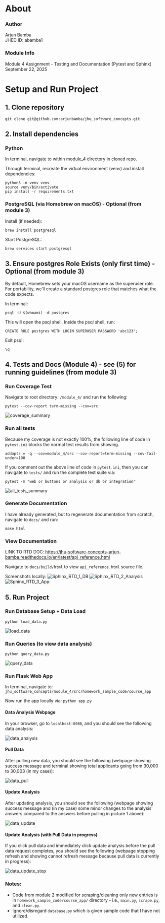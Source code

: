 # About
### Author
Arjun Bamba <br>
JHED ID: abamba1

### Module Info
Module 4 Assignment - Testing and Documentation (Pytest and Sphinx) <br>
September 22, 2025 <br>

# Setup and Run Project
## 1. Clone repository
```
git clone git@github.com:arjunbamba/jhu_software_concepts.git
```

## 2. Install dependencies
### Python
In terminal, navigate to within module_4 directory in cloned repo.

Through terminal, recreate the virtual environment (venv) and install dependencies:
```
python3 -m venv venv
source venv/bin/activate
pip install -r requirements.txt
```
### PostgreSQL (via Homebrew on macOS) - Optional (from module 3)
Install (if needed):
```
brew install postgresql
```
Start PostgreSQL:
```
brew services start postgresql
```

## 3. Ensure postgres Role Exists (only first time) - Optional (from module 3)
By default, Homebrew sets your macOS username as the superuser role. For portability, we’ll create a standard postgres role that matches what the code expects.

In terminal:
```
psql -U $(whoami) -d postgres
```
This will open the psql shell. Inside the psql shell, run:
```
CREATE ROLE postgres WITH LOGIN SUPERUSER PASSWORD 'abc123';
```
Exit psql:
```
\q
```

## 4. Tests and Docs (Module 4) - see (5) for running guidelines (from module 3)
### Run Coverage Test
Navigate to root directory: `/module_4/` and run the following:
```
pytest --cov-report term-missing --cov=src
```
![coverage_summary](/module_4/Screenshots/module_4/coverage_summary.jpg)

### Run all tests
Because my coverage is not exactly 100%, the following line of code in `pytest.ini` blocks the normal test results from showing.
```
addopts = -q --cov=module_4/src --cov-report=term-missing --cov-fail-under=100
```

If you comment out the above line of code in `pytest.ini`, then you can navigate to `tests/` and run the complete test suite via:
```
pytest -m "web or buttons or analysis or db or integration"
```
![all_tests_summary](/module_4/Screenshots/module_4/all_tests_summary.jpg)

### Generate Documentation
I have already generated, but to regenerate documentation from scratch, navigate to `docs/` and run:
```
make html
```

### View Documentation
LINK TO RTD DOC: https://jhu-software-concepts-arjun-bamba.readthedocs.io/en/latest/api_reference.html

Navigate to `docs/build/html` to view `api_reference.html` source file.

Screenshots locally:
![Sphinx_RTD_1_DB](/module_4/Screenshots/module_4/Sphinx_RTD_1_DB.jpg)
![Sphinx_RTD_2_Analysis](/module_4/Screenshots/module_4/Sphinx_RTD_2_Analysis.jpg)
![Sphinx_RTD_3_App](/module_4/Screenshots/module_4/Sphinx_RTD_3_App.jpg)

## 5. Run Project
### Run Database Setup + Data Load
```
python load_data.py
```
![load_data](/module_4/Screenshots/module_3/Screenshot_Load_Data.jpg)

### Run Queries (to view data analysis)
```
python query_data.py
```
![query_data](/module_4/Screenshots/module_3/Screenshot_Query_Data.jpg)

### Run Flask Web App
In terminal, navigate to: `jhu_software_concepts/module_4/src/homework_sample_code/course_app`

Now run the app locally via: `python app.py`

#### Data Analysis Webpage
In your browser, go to `localhost:8080`, and you should see the following data analysis:

![data_analysis](/module_4/Screenshots/module_3/Screenshot_Data_Analysis.jpg)

#### Pull Data
After pulling new data, you should see the following (webpage showing success message and terminal showing total applicants going from 30,000 to 30,003 (in my case)):

![data_pull](/module_4/Screenshots/module_3/Screenshot_Data_Pull.jpg)

#### Update Analysis
After updating analysis, you should see the following (webpage showing success message and (in my case) some minor changes to the analysis' answers compared to the answers before pulling in picture 1 above):

![data_update](/module_4/Screenshots/module_3/Screenshot_Data_Update.jpg)

#### Update Analysis (with Pull Data in progress)
If you click pull data and immediately click update analysis before the pull data request completes, you should see the following (webpage stopping refresh and showing cannot refresh message because pull data is currently in progress):

![data_update_stop](/module_4/Screenshots/module_3/Screenshot_Data_Update_Stop.jpg)

### Notes:

- Code from module 2 modified for scraping/cleaning only new entries is in `homework_sample_code/course_app/` directory - i.e., `main.py`, `scrape.py`, and `clean.py`. 
- Ignore/disregard `database.py` which is given sample code that I have not utilized.
